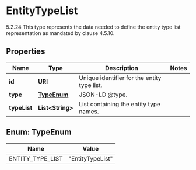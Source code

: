 

# EntityTypeList

5.2.24 This type represents the data needed to define the entity type list representation as mandated by clause 4.5.10. 

## Properties

| Name | Type | Description | Notes |
|------------ | ------------- | ------------- | -------------|
|**id** | **URI** | Unique identifier for the entity type list.  |  |
|**type** | [**TypeEnum**](#TypeEnum) | JSON-LD @type.  |  |
|**typeList** | **List&lt;String&gt;** | List containing the entity type names.  |  |



## Enum: TypeEnum

| Name | Value |
|---- | -----|
| ENTITY_TYPE_LIST | &quot;EntityTypeList&quot; |



